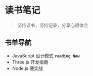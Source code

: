 # 读书笔记

> 坚持读书，坚持记录，分享心得体会

## 书单导航

- JavaScript 设计模式      __`reading Now`__
- Three.js 开发指南
- Node.js 硬实战

